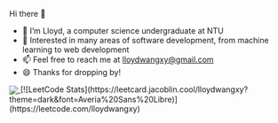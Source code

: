 Hi there 👋

- 🔭 I’m Lloyd, a computer science undergraduate at NTU
- 🤔 Interested in many areas of software development, from machine learning to web development
- 📫 Feel free to reach me at lloydwangxy@gmail.com
- 😄 Thanks for dropping by!

<!-- ![Lloyd's GitHub stats](https://github-readme-stats.vercel.app/api?username=Parzivalxx&count_private=true&show_icons=true&theme=dark)

[![Top Langs](https://github-readme-stats.vercel.app/api/top-langs/?username=Parzivalxx&layout=compact)](https://github.com/Parzivalxx/github-readme-stats) -->

<a href="#">
  <img align="center" src="https://github-readme-stats.vercel.app/api?username=Parzivalxx&count_private=true&show_icons=true&theme=dark" />
</a>
[![LeetCode Stats](https://leetcard.jacoblin.cool/lloydwangxy?theme=dark&font=Averia%20Sans%20Libre)](https://leetcode.com/lloydwangxy)

<!--
**Parzivalxx/Parzivalxx** is a ✨ _special_ ✨ repository because its `README.md` (this file) appears on your GitHub profile.

Here are some ideas to get you started:

- 🔭 I’m currently working on ...
- 🌱 I’m currently learning ...
- 👯 I’m looking to collaborate on ...
- 🤔 I’m looking for help with ...
- 💬 Ask me about ...
- 📫 How to reach me: ...
- 😄 Pronouns: ...
- ⚡ Fun fact: ...
-->
